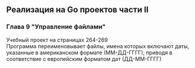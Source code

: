 ## Реализация на Go проектов части II
### Глава 9 "Управление файлами"
Учебный проект на страницах 264-269  
Программа переименовывает файлы, имена которых включают даты, указанные в американском формате (ММ-ДД-ГГГГ), приводя в соответствие с европейским форматом дат (ДД-ММ-ГГГГ)
